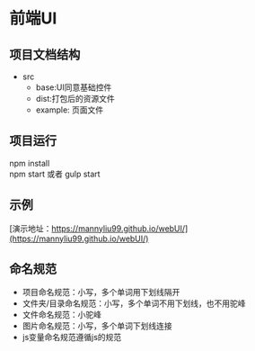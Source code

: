 # 前端UI

## 项目文档结构

- src
   - base:UI同意基础控件
   - dist:打包后的资源文件
   - example: 页面文件

## 项目运行
npm install  
npm start 或者 gulp start

## 示例
[演示地址：https://mannyliu99.github.io/webUI/](https://mannyliu99.github.io/webUI/)

## 命名规范
- 项目命名规范：小写，多个单词用下划线隔开
- 文件夹/目录命名规范：小写，多个单词不用下划线，也不用驼峰
- 文件命名规范：小驼峰
- 图片命名规范：小写，多个单词下划线连接
- js变量命名规范遵循js的规范